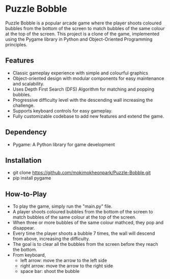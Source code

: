 # Puzzle Bobble

Puzzle Bobble is a popular arcade game where the player shoots coloured bubbles from the bottom of the screen to match bubbles of the same colour at the top of the screen. This project is a clone of the game, implemented using the Pygame library in Python and Object-Oriented Programming principles.

## Features

- Classic gameplay experience with simple and colourful graphics
- Object-oriented design with modular components for easy maintenance and scalability.
- Uses Depth First Search (DFS) Algorithm for matching and popping bubbles.
- Progressive difficulty level with the descending wall increasing the challenge.
- Supports keyboard controls for easy gameplay.
- Fully customizable codebase to add new features and extend the game.

## Dependency

- Pygame: A Python library for game development

## Installation

- git clone https://github.com/mokimokheonpark/Puzzle-Bobble.git  
- pip install pygame

## How-to-Play

- To play the game, simply run the "main.py" file.  
- A player shoots coloured bubbles from the bottom of the screen to match bubbles of the same colour at the top of the screen.  
- When three or more bubbles of the same colour mathced, they pop and disappear.  
- Every time the player shoots a bubble 7 times, the wall will descend from above, increasing the difficulty.  
- The goal is to clear all the bubbles from the screen before they reach the bottom.  
- From keyboard,
  - left arrow: move the arrow to the left side  
  - right arrow: move the arrow to the right side  
  - space bar: shoot the bubble
